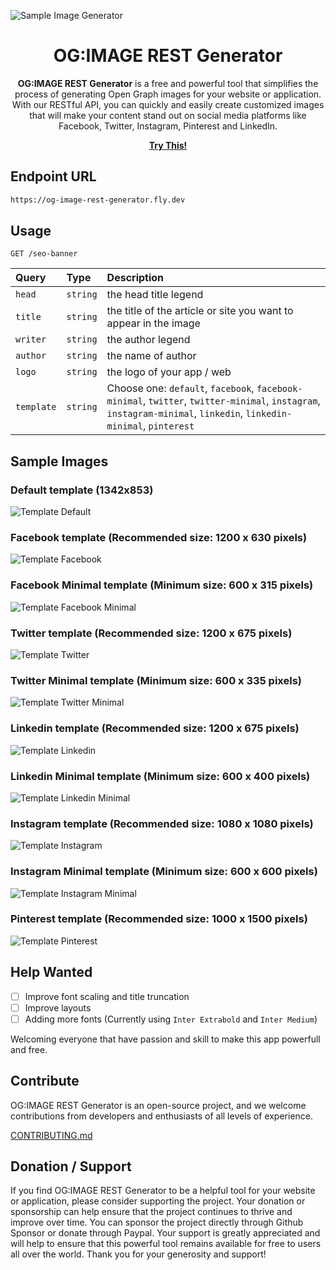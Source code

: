 
![Sample Image Generator](https://og-image-rest-generator.fly.dev/seo-banner?title=OG:IMAGE%20REST%20Generator%20-%20Free%20And%20Open%20Source!&author=darkterminal&head=Baby%20Tyrex%20Release&writer=Punk%20Storyteller)

<h1 align="center">OG:IMAGE REST Generator</h1>

<p align="center">
  <strong>OG:IMAGE REST Generator</strong> is a free and powerful tool that simplifies the process of generating Open Graph images for your website or application. With our RESTful API, you can quickly and easily create customized images that will make your content stand out on social media platforms like Facebook, Twitter, Instagram, Pinterest and LinkedIn.
</p>

<p align="center">
  <a href="https://og-image-rest-generator.fly.dev/seo-banner?title=OG:IMAGE%20REST%20Generator%20-%20Free%20And%20Open%20Source!&author=darkterminal&head=Young%20Tyrex%20Release&writer=Punk%20Storyteller" target="_blank"><strong>Try This!</strong></a>
</p>

## Endpoint URL
```bash
https://og-image-rest-generator.fly.dev
```

## Usage
```http
GET /seo-banner
```

| Query     | Type     | Description                       |
| :-------- | :------- | :-------------------------------- |
| `head` | `string` | the head title legend |
| `title` | `string` | the title of the article or site you want to appear in the image |
| `writer` | `string` | the author legend |
| `author` | `string` | the name of author |
| `logo` | `string` | the logo of your app / web |
| `template` | `string` | Choose one: `default`, `facebook`, `facebook-minimal`, `twitter`, `twitter-minimal`, `instagram`, `instagram-minimal`, `linkedin`, `linkedin-minimal`, `pinterest` |

## Sample Images

### Default template (1342x853)
![Template Default](images/sample-ogDefault.png)

### Facebook template (Recommended size: 1200 x 630 pixels)
![Template Facebook](images/sample-ogFacebook.png)

### Facebook Minimal template (Minimum size: 600 x 315 pixels)
![Template Facebook Minimal](images/sample-ogFacebookMinimal.png)

### Twitter template (Recommended size: 1200 x 675 pixels)
![Template Twitter](images/sample-ogTwitter.png)

### Twitter Minimal template (Minimum size: 600 x 335 pixels)
![Template Twitter Minimal](images/sample-ogTwitterMinimal.png)

### Linkedin template (Recommended size: 1200 x 675 pixels)
![Template Linkedin](images/sample-ogLinkedin.png)

### Linkedin Minimal template (Minimum size: 600 x 400 pixels)
![Template Linkedin Minimal](images/sample-ogLinkedinMinimal.png)

### Instagram template (Recommended size: 1080 x 1080 pixels)
![Template Instagram](images/sample-ogInstagram.png)

### Instagram Minimal template (Minimum size: 600 x 600 pixels)
![Template Instagram Minimal](images/sample-ogInstagramMinimal.png)

### Pinterest template (Recommended size: 1000 x 1500 pixels)
![Template Pinterest](images/sample-ogPinterest.png)

## Help Wanted
- [ ] Improve font scaling and title truncation
- [ ] Improve layouts
- [ ] Adding more fonts (Currently using `Inter Extrabold` and `Inter Medium`)

Welcoming everyone that have passion and skill to make this app powerfull and free.

## Contribute

OG:IMAGE REST Generator is an open-source project, and we welcome contributions from developers and enthusiasts of all levels of experience.

[CONTRIBUTING.md](CONTRIBUTING.md)

## Donation / Support
If you find OG:IMAGE REST Generator to be a helpful tool for your website or application, please consider supporting the project. Your donation or sponsorship can help ensure that the project continues to thrive and improve over time. You can sponsor the project directly through Github Sponsor or donate through Paypal. Your support is greatly appreciated and will help to ensure that this powerful tool remains available for free to users all over the world. Thank you for your generosity and support!
